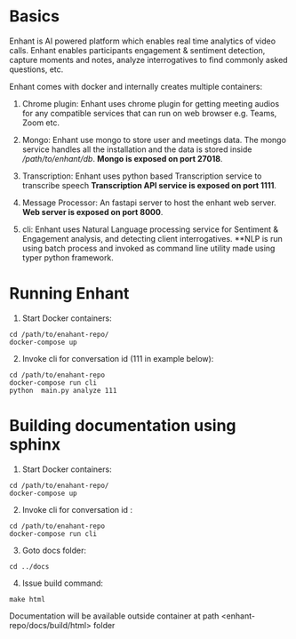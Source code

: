 # Basics

Enhant is AI powered platform which enables real time analytics of video calls. Enhant enables participants engagement & sentiment detection, capture moments and notes, analyze interrogatives to find commonly asked questions, etc.

Enhant comes with docker and internally creates multiple containers:

1. Chrome plugin: Enhant uses chrome plugin for getting meeting audios for any compatible services that can run on web browser e.g. Teams, Zoom etc. 

2.  Mongo: Enhant use mongo to store user and meetings data. The mongo service handles all the installation and the data is stored inside */path/to/enhant/db*.
**Mongo is exposed on port 27018**.

3. Transcription: Enhant uses python based Transcription service to transcribe speech **Transcription API service is exposed on port 1111**. 

4. Message Processor: An fastapi server to host the enhant web server. **Web server is exposed on port 8000**.

5. cli: Enhant uses Natural Language processing service for Sentiment & Engagement analysis, and detecting client interrogatives. 
**NLP is run using batch process and invoked as command line utility made using typer python framework. 



# Running Enhant

1. Start Docker containers:

```
cd /path/to/enahant-repo/
docker-compose up
```

2. Invoke cli for conversation id (111 in example below):

```
cd /path/to/enahant-repo
docker-compose run cli
python  main.py analyze 111 
```


# Building documentation using sphinx 


1. Start Docker containers:

```
cd /path/to/enahant-repo/
docker-compose up
```

2. Invoke cli for conversation id :

```
cd /path/to/enahant-repo
docker-compose run cli
```

3. Goto docs folder: 

```
cd ../docs
```

4. Issue build command: 

```
make html
```

Documentation will be available outside container at path <enhant-repo/docs/build/html> folder
